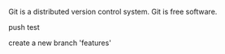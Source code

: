 Git is a distributed version control system.
Git is free software.

push test

create a new branch 'features'

